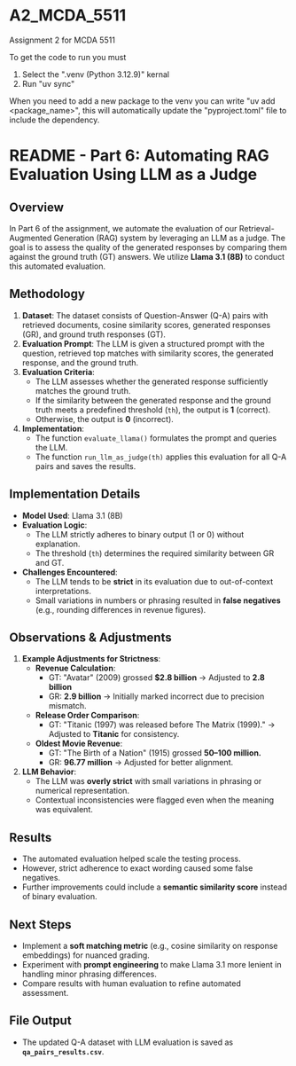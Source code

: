 # A2_MCDA_5511
Assignment 2 for MCDA 5511

To get the code to run you must

1. Select the ".venv (Python 3.12.9)" kernal
2. Run "uv sync" 

When you need to add a new package to the venv you can write "uv add <package_name>", 
this will automatically update the "pyproject.toml" file to include the dependency.

# README - Part 6: Automating RAG Evaluation Using LLM as a Judge

## Overview
In Part 6 of the assignment, we automate the evaluation of our Retrieval-Augmented Generation (RAG) system by leveraging an LLM as a judge. The goal is to assess the quality of the generated responses by comparing them against the ground truth (GT) answers. We utilize **Llama 3.1 (8B)** to conduct this automated evaluation.

## Methodology
1. **Dataset**: The dataset consists of Question-Answer (Q-A) pairs with retrieved documents, cosine similarity scores, generated responses (GR), and ground truth responses (GT).
2. **Evaluation Prompt**: The LLM is given a structured prompt with the question, retrieved top matches with similarity scores, the generated response, and the ground truth.
3. **Evaluation Criteria**:
   - The LLM assesses whether the generated response sufficiently matches the ground truth.
   - If the similarity between the generated response and the ground truth meets a predefined threshold (`th`), the output is **1** (correct).
   - Otherwise, the output is **0** (incorrect).
4. **Implementation**:
   - The function `evaluate_llama()` formulates the prompt and queries the LLM.
   - The function `run_llm_as_judge(th)` applies this evaluation for all Q-A pairs and saves the results.

## Implementation Details
- **Model Used**: Llama 3.1 (8B)
- **Evaluation Logic**:
  - The LLM strictly adheres to binary output (1 or 0) without explanation.
  - The threshold (`th`) determines the required similarity between GR and GT.
- **Challenges Encountered**:
  - The LLM tends to be **strict** in its evaluation due to out-of-context interpretations.
  - Small variations in numbers or phrasing resulted in **false negatives** (e.g., rounding differences in revenue figures).

## Observations & Adjustments
1. **Example Adjustments for Strictness**:
   - **Revenue Calculation**:
     - GT: "Avatar" (2009) grossed **$2.8 billion** → Adjusted to **2.8 billion**
     - GR: **2.9 billion** → Initially marked incorrect due to precision mismatch.
   - **Release Order Comparison**:
     - GT: "Titanic (1997) was released before The Matrix (1999)." → Adjusted to **Titanic** for consistency.
   - **Oldest Movie Revenue**:
     - GT: "The Birth of a Nation" (1915) grossed **50–100 million.**
     - GR: **96.77 million** → Adjusted for better alignment.
2. **LLM Behavior**:
   - The LLM was **overly strict** with small variations in phrasing or numerical representation.
   - Contextual inconsistencies were flagged even when the meaning was equivalent.

## Results
- The automated evaluation helped scale the testing process.
- However, strict adherence to exact wording caused some false negatives.
- Further improvements could include a **semantic similarity score** instead of binary evaluation.

## Next Steps
- Implement a **soft matching metric** (e.g., cosine similarity on response embeddings) for nuanced grading.
- Experiment with **prompt engineering** to make Llama 3.1 more lenient in handling minor phrasing differences.
- Compare results with human evaluation to refine automated assessment.

## File Output
- The updated Q-A dataset with LLM evaluation is saved as **`qa_pairs_results.csv`**.

